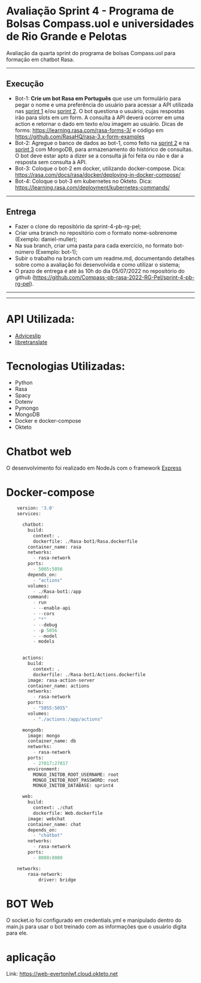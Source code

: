 # Avaliação Sprint 4 - Programa de Bolsas Compass.uol e universidades de Rio Grande e Pelotas
Avaliação da quarta sprint do programa de bolsas Compass.uol para formação em chatbot Rasa.

---

## Execução

- Bot-1: **Crie um bot Rasa em Português** que use um formulário para pegar o nome e uma preferência do usuário para acessar a API utilizada nas [sprint 1](https://github.com/Compass-pb-rasa-2022-RG-Pel/sprint-1-pb-rg-pel) e/ou [sprint 2](https://github.com/Compass-pb-rasa-2022-RG-Pel/sprint-2-pb-rg-pel). O bot questiona o usuário, cujas respostas irão para slots em um form. A consulta à API deverá ocorrer em uma action e retornar o dado em texto e/ou imagem ao usuário. Dicas de forms: <https://learning.rasa.com/rasa-forms-3/> e código em <https://github.com/RasaHQ/rasa-3.x-form-examples>
- Bot-2: Agregue o banco de dados ao bot-1, como feito na [sprint 2](https://github.com/Compass-pb-rasa-2022-RG-Pel/sprint-2-pb-rg-pel) e na [sprint 3](https://github.com/Compass-pb-rasa-2022-RG-Pel/sprint-3-pb-rg-pel) com MongoDB, para armazenamento do histórico de consultas. O bot deve estar apto a dizer se a consulta já foi feita ou não e dar a resposta sem consulta à API.
- Bot-3: Coloque o bot-2 em docker, utilizando docker-compose. Dica: <https://rasa.com/docs/rasa/docker/deploying-in-docker-compose/>
- Bot-4: Coloque o bot-3 em kubernetes no Okteto. Dica: <https://learning.rasa.com/deployment/kubernetes-commands/>

---

## Entrega

- Fazer o clone do repositório da sprint-4-pb-rg-pel;
- Criar uma branch no repositório com o formato nome-sobrenome (Exemplo: daniel-muller);
- Na sua branch, criar uma pasta para cada exercício, no formato bot-número (Exemplo: bot-1);
- Subir o trabalho na branch com um readme.md, documentando detalhes sobre como a avaliação foi desenvolvida e como utilizar o sistema;
- O prazo de entrega é até às 10h do dia 05/07/2022 no repositório do github (<https://github.com/Compass-pb-rasa-2022-RG-Pel/sprint-4-pb-rg-pel>).

---
---

# API Utilizada:

- [Adviceslip](https://api.adviceslip.com/)
- [libretranslate](https://libretranslate.com/)

# Tecnologias Utilizadas:
- Python 
- Rasa 
- Spacy 
- Dotenv
- Pymongo 
- MongoDB
- Docker e docker-compose 
- Okteto

# Chatbot web

 O desenvolvimento foi realizado em NodeJs com o framework [Express](https://expressjs.com/pt-br/)

# Docker-compose

```python
    version: '3.0'
    services:

      chatbot:
        build:
          context: .
          dockerfile: ./Rasa-bot1/Rasa.dockerfile
        container_name: rasa
        networks: 
          - rasa-network
        ports:
          - 5005:5056
        depends_on:
          - "actions"
        volumes:
          - ./Rasa-bot1:/app
        command:
          - run
          - --enable-api
          - --cors
          - "*"
          - --debug
          - -p 5056
          - --model
          - models
    

      actions:
        build:
          context: .
          dockerfile: ./Rasa-bot1/Actions.dockerfile
        image: rasa-action-server
        container_name: actions
        networks: 
          - rasa-network
        ports:
          - "5055:5055"
        volumes:
          - "./actions:/app/actions"

      mongodb:
        image: mongo
        container_name: db
        networks: 
          - rasa-network
        ports:
          - 27017:27017
        environment:
          MONGO_INITDB_ROOT_USERNAME: root
          MONGO_INITDB_ROOT_PASSWORD: root
          MONGO_INITDB_DATABASE: sprint4

      web:
        build:
          context: ./chat
          dockerfile: Web.dockerfile
        image: webchat
        container_name: chat
        depends_on:
          - "chatbot"
        networks: 
          - rasa-network
        ports: 
          - 8080:8080

    networks: 
        rasa-network:
            driver: bridge
```

# BOT Web

O socket.io foi configurado em credentials.yml e manipulado dentro do main.js para usar o bot treinado com as informações que o usuário digita para ele.


# aplicação

Link: https://web-evertonlwf.cloud.okteto.net
